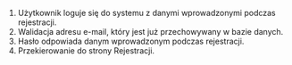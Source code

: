 1.  Użytkownik loguje się do systemu z danymi wprowadzonymi podczas rejestracji.
2.  Walidacja adresu e-mail, który jest już przechowywany w bazie danych.
3.  Hasło odpowiada danym wprowadzonym podczas rejestracji.
4.  Przekierowanie do strony Rejestracji.
